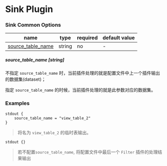 # Sink Plugin

### Sink Common Options

| name | type | required | default value |
| --- | --- | --- | --- |
| [source_table_name](#source_table_name-string) | string | no | - |



##### source_table_name [string]

不指定 `source_table_name` 时，当前插件处理的就是配置文件中上一个插件输出的数据集(dataset)；

指定 `source_table_name` 的时候，当前插件处理的就是此参数对应的数据集。


### Examples

```
stdout {
    source_table_name = "view_table_2"
}
```

> 将名为 `view_table_2` 的临时表输出。

```
stdout {}
```

> 若不配置`source_table_name`, 将配置文件中最后一个 `Filter` 插件的处理结果输出